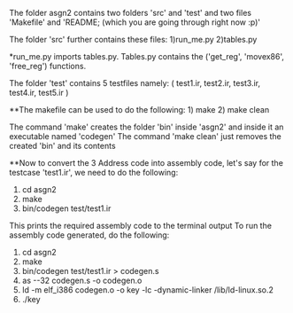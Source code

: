 The folder asgn2 contains two folders 'src' and 'test' and two files 'Makefile' and 'README; (which you are going through right now :p)'

The folder 'src' further contains these files:
1)run_me.py   2)tables.py 

*run_me.py imports tables.py.
 Tables.py contains the ('get_reg', 'movex86', 'free_reg') functions.

The folder 'test' contains 5 testfiles namely:
( test1.ir, test2.ir, test3.ir, test4.ir, test5.ir )

**The makefile can be used to do the following:
	1) make
	2) make clean
  
  The command 'make' creates the folder 'bin' inside 'asgn2' and inside it an executable named  'codegen'
  The command 'make clean' just removes the created 'bin' and its contents

  **Now to convert the 3 Address code into assembly code, let's say for the testcase 'test1.ir', we need to do the following:
  1) cd asgn2
  2) make
  3) bin/codegen test/test1.ir

  This prints the required assembly code to the terminal output
  To run the assembly code generated, do the following:
  1) cd asgn2
  2) make
  3) bin/codegen test/test1.ir > codegen.s
  4) as --32 codegen.s -o codegen.o
  5) ld -m elf_i386 codegen.o -o key -lc -dynamic-linker /lib/ld-linux.so.2
  6) ./key

